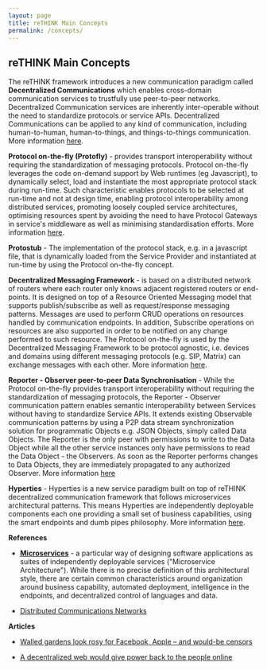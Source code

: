 ```yaml
---
layout: page
title: reTHINK Main Concepts
permalink: /concepts/
---
```


## reTHINK Main Concepts

The reTHINK framework introduces a new communication paradigm called **Decentralized Communications** which enables cross-domain communication services to trustfully use peer-to-peer networks.
Decentralized Communication services are inherently inter-operable without the need to standardize protocols or service APIs.
Decentralized Communications can be applied to any kind of communication, including human-to-human, human-to-things, and things-to-things communication. More information [here](concepts/readme.md).

**Protocol on-the-fly (Protofly)** - provides transport interoperability without requiring the standardization of messaging protocols.
Protocol on-the-fly leverages the code on-demand support by Web runtimes (eg Javascript), to dynamically select, load and instantiate the most appropriate protocol stack during run-time. Such characteristic enables protocols to be selected at run-time and not at design time, enabling protocol interoperability among distributed services, promoting loosely coupled service architectures, optimising resources spent by avoiding the need to have Protocol Gateways in service's middleware as well as minimising standardisation efforts. More information [here](concepts/protofly.md).

**Protostub** - The implementation of the protocol stack, e.g. in a javascript file, that is dynamically loaded from the Service Provider and instantiated at run-time by using the Protocol on-the-fly concept.

**Decentralized Messaging Framework** - is based on a distributed network of routers where each router only knows adjacent registered routers or end-points.
It is designed on top of a Resource Oriented Messaging model that supports publish/subscribe as well as request/response messaging patterns.
Messages are used to perform CRUD operations on resources handled by communication endpoints. In addition, Subscribe operations on resources are also supported in order to be notified on any change performed to such resource.
The Protocol on-the-fly is used by the Decentralized Messaging Framework to be protocol agnostic, i.e. devices and domains using different messaging protocols (e.g. SIP, Matrix) can exchange messages with each other. More information [here](concepts/decentralized-messaging.md).

**Reporter - Observer peer-to-peer Data Synchronisation** - While the Protocol on-the-fly provides transport interoperability without requiring the standardization of messaging protocols, the Reporter - Observer communication pattern enables semantic interoperability between Services without having to standardize Service APIs.
It extends existing Observable communication patterns by using a P2P data stream synchronization solution for programmatic Objects e.g. JSON Objects, simply called Data Objects.
The Reporter is the only peer with permissions to write to the Data Object while all the other service instances only have permissions to read the Data Object - the Observers.
As soon as the Reporter performs changes to Data Objects, they are immediately propagated to any authorized Observer. More information [here](concepts/reporter-observer.md)

**Hyperties** - Hyperties is a new service paradigm built on top of reTHINK decentralized communication framework that follows microservices architectural patterns. This means Hyperties are independently deployable components each one providing a small set of business capabilities, using the smart endpoints and dumb pipes philosophy. More information [here](concepts/hyperty.md).

**References**

* **[Microservices](https://martinfowler.com/articles/microservices.html)** - a particular way of designing software applications as suites of independently deployable services ("Microservice Architecture"). While there is no precise definition of this architectural style, there are certain common characteristics around organization around business capability, automated deployment, intelligence in the endpoints, and decentralized control of languages and data.

* [Distributed Communications Networks](http://www.rand.org/pubs/research_memoranda/RM3420.html)

**Articles**

* [Walled gardens look rosy for Facebook, Apple – and would-be censors](https://www.theguardian.com/technology/2012/apr/17/walled-gardens-facebook-apple-censors)

* [A decentralized web would give power back to the people online](https://techcrunch.com/2016/10/09/a-decentralized-web-would-give-power-back-to-the-people-online/)
